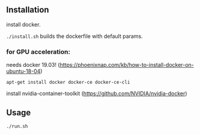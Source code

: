 ## Installation

install docker.

` ./install.sh ` builds the dockerfile with default params.

### for GPU acceleration:

needs docker 19.03! (https://phoenixnap.com/kb/how-to-install-docker-on-ubuntu-18-04)

` apt-get install docker docker-ce docker-ce-cli `

install nvidia-container-toolkit (https://github.com/NVIDIA/nvidia-docker)



## Usage

` ./run.sh `